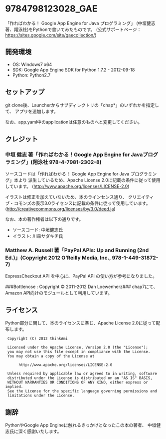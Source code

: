 9784798123028_GAE
========

「作ればわかる！ Google App Engine for Java プログラミング」
(中垣健志 著、翔泳社)をPythonで書いてみたものです。
(公式サポートページ：https://sites.google.com/site/gaecollection/)



開発環境
----------

* OS: Windows7 x64
* SDK: Google App Engine SDK for Python 1.7.2 - 2012-09-18
* Python: Python2.7


セットアップ
----------

git clone後、Launcherからサブディレクトリの「chap*」のいずれかを指定して、
アプリを追加します。

なお、app.yaml中のapplicationは任意のものへと変更してください。


クレジット
----------
### 中垣 健志 著「作ればわかる！Google App Engine for Javaプログラミング」(翔泳社 978-4-7981-2302-8) ###
ソースコードは「作ればわかる！ Google App Engine for Java プログラミング」本より
派生しているため、Apache License 2.0に記載の条件に従って使用しています。
(http://www.apache.org/licenses/LICENSE-2.0)

イラストは修正を加えていないため、本のラインセンス通り、
クリエイティブ・コモンズの表示3.0ライセンスに記載の条件に従って使用しています。
(http://creativecommons.org/licenses/by/3.0/deed.ja)

なお、本の著作権者は以下の通りです。

* ソースコード: 中垣健志氏
* イラスト: 川森サダキチ氏



### Matthew A. Russell 著「PayPal APIs: Up and Running (2nd Ed.)」(Copyright 2012 O’Reilly Media, Inc., 978-1-449-31872-7) ###
ExpressCheckout API を中心に、PayPal API の使い方が参考になりました。



###Bottlenose : Copyright © 2011-2012 Dan Loewenherz###
chap7にて、Amazon API向けのモジュールとして利用しています。



ライセンス
----------
Python部分に関して、本のライセンスに準じ、Apache License 2.0に従って配布します。


     Copyright (C) 2012 thinkAmi
     
     Licensed under the Apache License, Version 2.0 (the "License");
     you may not use this file except in compliance with the License.
     You may obtain a copy of the License at
     
          http://www.apache.org/licenses/LICENSE-2.0
     
     Unless required by applicable law or agreed to in writing, software
     distributed under the License is distributed on an "AS IS" BASIS,
     WITHOUT WARRANTIES OR CONDITIONS OF ANY KIND, either express or implied.
     See the License for the specific language governing permissions and
     limitations under the License.


謝辞
----------
PythonやGoogle App Engineに触れるきっかけとなったこの本の著者、
中垣健志氏に深く感謝いたします。
